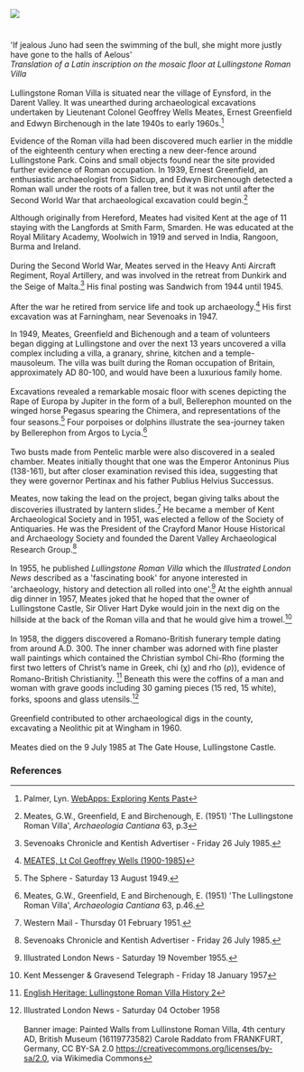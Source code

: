 <a href="https://juncture-digital.org"><img src="https://juncture-digital.org/images/ve-button.png"></a>
<param ve-config title="Lullingstone Roman Villa" author="Nadia Balbontin and Michelle Crowther"     banner="https://upload.wikimedia.org/wikipedia/commons/d/d6/Painted_Walls_from_Lullinstone_Roman_Villa%2C_4th_century_AD%2C_British_Museum_%2816119773582%29.jpg" 
layout="vertical">

<param ve-entity eid="Q939838" aliases="Sevenoaks">
<param ve-entity eid="Q2706208" aliases="Farningham">
<param ve-entity eid="Q26163" aliases="Sandwich">
<param ve-entity eid="Q146676" aliases="Crayford">
<param ve-entity eid="Q2632094" aliases="Wingham">
<param ve-entity eid="Q146705" aliases="Sidcup">
<param ve-entity eid="Q2183593" aliases="Smarden">
<param ve-entity eid="Q6644861"> <!-- Lullingstone -->
<param ve-entity eid="Q1877197"> <!-- Eynsford -->
<param ve-entity eid="Q5222546"> <!-- Darent Valley -->

#
'If jealous Juno had seen the swimming of the bull, she might more justly have gone to the halls of Aelous'   
_Translation of a Latin inscription on the mosaic floor at Lullingstone Roman Villa_
<br><br>
Lullingstone Roman Villa is situated near the village of Eynsford, in the Darent Valley. It was unearthed during archaeological excavations
undertaken by Lieutenant Colonel Geoffrey Wells Meates, Ernest Greenfield and Edwyn Birchenough in the late 1940s to early 1960s.[^ref1] 
<param ve-image url="https://upload.wikimedia.org/wikipedia/commons/b/b6/Lullingstone_Roman_Villa%2C_Britannia_%28UK%29_%288412819657%29.jpg" label="Lullingstone Roman Villa" attribution="Carole Raddato from FRANKFURT, Germany, via Wikimedia Commons" license="CC BY-SA 2.0"> 
<param ve-map center="Q1877197" zoom="11" prefer-geojson>

Evidence of the Roman villa had been discovered much earlier in the middle of the eighteenth century when erecting a new deer-fence around Lullingstone Park. Coins and small objects found near the site provided further evidence of Roman occupation. In 1939, Ernest Greenfield, an enthusiastic archaeologist from Sidcup, and Edwyn Birchenough detected a Roman wall under the roots of a fallen tree, but it was not until after the Second World War that archaeological excavation could begin.[^ref2]
<param ve-image url="https://upload.wikimedia.org/wikipedia/commons/b/ba/Samuel_Palmer_-_Ancient_Trees%2C_Lullingstone_Park_-_Google_Art_Project.jpg" label="Ancient Trees, Lullingstone Park, 1828" attribution="Samuel Palmer, Public domain, via Wikimedia Commons">
<param ve-map center="Q146705" zoom="11" prefer-geojson>

Although originally from Hereford, Meates had visited Kent at the age of 11 staying with the Langfords at Smith Farm, Smarden. He was educated at the Royal Military Academy, Woolwich in 1919 and served in India, Rangoon, Burma and Ireland. 
<br><br>
During the Second World War, Meates served in the Heavy Anti Aircraft Regiment, Royal Artillery, and was involved in the retreat from Dunkirk and the Seige of Malta.[^ref3] His final posting was Sandwich from 1944 until 1945. 
<br><br>
After the war he retired from service life and took up archaeology.[^ref4] His first excavation was at Farningham, near Sevenoaks in 1947. 
<param ve-image url="https://upload.wikimedia.org/wikipedia/commons/2/25/The_cattle_screen_at_Farningham%2C_Kent_-_geograph.org.uk_-_2278555.jpg" label="The Cattle Screen at Farningham, Kent" attribution="Roger  Kidd, via Wikimedia Commons" license="CC BY-SA 2.0">
<param ve-map center="Q2706208" zoom="11" prefer-geojson>

In 1949, Meates, Greenfield and Bichenough and a team of volunteers began digging at Lullingstone and over the next 13 years uncovered a villa complex including a villa, a granary, shrine, kitchen and a temple-mausoleum. The villa was built during the Roman occupation of Britain, approximately AD 80-100, and would have been a luxurious family home. 
<br><br>
Excavations revealed a remarkable mosaic floor with scenes depicting the Rape of Europa by Jupiter in the form of a bull, Bellerephon mounted on the winged horse Pegasus spearing the Chimera, and representations of the four seasons.[^ref5] Four porpoises or dolphins illustrate the sea-journey taken by Bellerephon from Argos to Lycia.[^ref6] 
<br><br>
Two busts made from Pentelic marble were also discovered in a sealed chamber. Meates initially thought that one was the Emperor Antoninus Pius (138-161), but after closer examination revised this idea, suggesting that they were governor Pertinax and his father Publius Helvius Successus.
<param ve-image url="https://upload.wikimedia.org/wikipedia/commons/d/d0/P1010153.JPG" label="Roman marble bust, found in the Roman Villa at Lullingstione, now British Museum " attribution="Udimu, British Museum, via Wikimedia Commons" license="CC BY 3.0">

Meates, now taking the lead on the project, began giving talks about the discoveries illustrated by lantern slides.[^ref7] He became a member of Kent Archaeological Society and in 1951, was elected a fellow of the Society of Antiquaries. He was the President of the Crayford Manor House Historical and Archaeology Society and founded the Darent Valley Archaeological Research Group.[^ref8] 
<br><br>
In 1955, he published _Lullingstone Roman Villa_ which the _Illustrated London News_ described as a 'fascinating book' for anyone interested in 'archaeology, history and detection all rolled into one'.[^ref9]  At the eighth annual dig dinner in 1957, Meates joked that he hoped that the owner of Lullingstone Castle, Sir Oliver Hart Dyke would join in the next dig on the hillside at the back of the Roman villa and that he would give him a trowel.[^ref10] 
<br><br>
In 1958, the diggers discovered a Romano-British funerary temple dating from around A.D. 300. The inner chamber was adorned with fine plaster wall paintings which contained the Christian symbol Chi-Rho (forming the first two letters of Christ’s name in Greek, chi (χ) and rho (ρ)), evidence of Romano-British Christianity. [^ref11] Beneath this were the coffins of a man and woman with grave goods including 30 gaming pieces (15 red, 15 white), forks, spoons and glass utensils.[^ref12] 
<br><br>
Greenfield contributed to other archaeological digs in the county, excavating a Neolithic pit at Wingham in 1960. 
<br><br>
Meates died on the 9 July 1985 at The Gate House, Lullingstone Castle.
<param ve-image url="https://upload.wikimedia.org/wikipedia/commons/b/b8/Lullingstone_paintings2.jpg"
       label="Modern restoration of the fresco containing the Christian symbol of the Chi Rho from the Roman Villa at Lullingstone, now at the British Museum, London" 
       license="CC BY-SA 3.0" 
       attribution="I, Udimu, via Wikimedia Commons">

### References
[^ref1]: Palmer, Lyn. [WebApps: Exploring Kents Past](https://webapps.kent.gov.uk/KCC.ExploringKentsPast.Web.Sites.Public/SingleResult.aspx?uid=Tke1069)  
[^ref2]: Meates, G.W., Greenfield, E and Birchenough, E. (1951) 'The Lullingstone Roman Villa', _Archaeologia Cantiana_ 63, p.3
[^ref3]: Sevenoaks Chronicle and Kentish Advertiser - Friday 26 July 1985.   
[^ref4]: [MEATES, Lt Col Geoffrey Wells (1900-1985)](https://kingscollections.org/catalogues/lhcma/collection/m/me15-001?searchterms=meates)  
[^ref5]: The Sphere - Saturday 13 August 1949.   
[^ref6]: Meates, G.W., Greenfield, E and Birchenough, E. (1951) 'The Lullingstone Roman Villa', _Archaeologia Cantiana_ 63, p.46.
[^ref7]: Western Mail - Thursday 01 February 1951.   
[^ref8]: Sevenoaks Chronicle and Kentish Advertiser - Friday 26 July 1985.   
[^ref9]: Illustrated London News - Saturday 19 November 1955.  
[^ref10]: Kent Messenger & Gravesend Telegraph - Friday 18 January 1957
[^ref11]: [English Heritage: Lullingstone Roman Villa History 2](https://www.english-heritage.org.uk/visit/places/lullingstone-roman-villa/history/)  
[^ref12]: Illustrated London News - Saturday 04 October 1958
<br><br>
Banner image: Painted Walls from Lullinstone Roman Villa, 4th century AD, British Museum (16119773582) Carole Raddato from FRANKFURT, Germany, CC BY-SA 2.0 <https://creativecommons.org/licenses/by-sa/2.0>, via Wikimedia Commons
